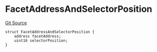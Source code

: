 # FacetAddressAndSelectorPosition
[Git Source](https://github.com/thrackle-io/rules-engine/blob/0775549ba2fe667ec66be14a19fcc8b784774a43/src/protocol/economic/ruleProcessor/RuleProcessorDiamondLib.sol)


```solidity
struct FacetAddressAndSelectorPosition {
    address facetAddress;
    uint16 selectorPosition;
}
```

